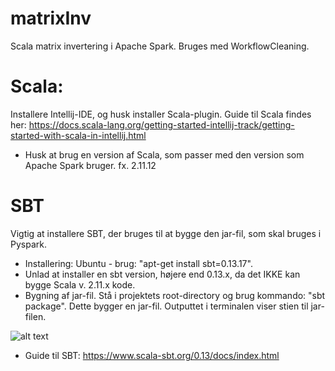 # matrixInv
Scala matrix invertering i Apache Spark. Bruges med WorkflowCleaning.

# Scala: 
Installere Intellij-IDE, og husk installer Scala-plugin. Guide til Scala findes her: https://docs.scala-lang.org/getting-started-intellij-track/getting-started-with-scala-in-intellij.html
* Husk at brug en version af Scala, som passer med den version som Apache Spark bruger. fx. 2.11.12

# SBT
Vigtig at installere SBT, der bruges til at bygge den jar-fil, som skal bruges i Pyspark. 
* Installering: Ubuntu - brug: "apt-get install sbt=0.13.17". 
* Unlad at installer en sbt version, højere end 0.13.x, da det IKKE kan bygge Scala v. 2.11.x kode. 
* Bygning af jar-fil. Stå i projektets root-directory og brug kommando: "sbt package". Dette bygger en jar-fil. Outputtet i terminalen viser stien til jar-filen. 

![alt text](http://url/to/img.png)

* Guide til SBT: https://www.scala-sbt.org/0.13/docs/index.html
